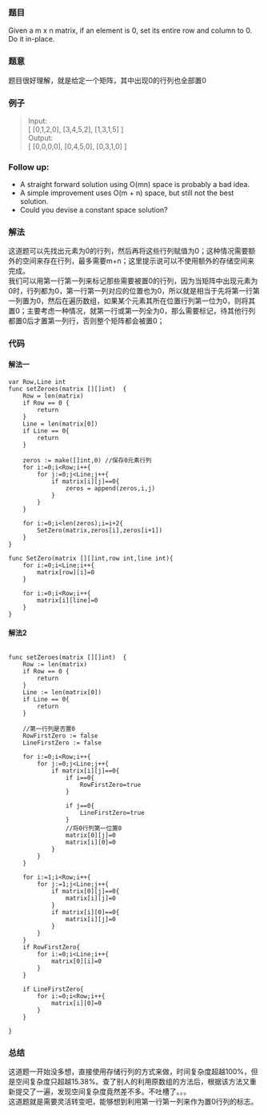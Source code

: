 ### 题目
Given a m x n matrix, if an element is 0, set its entire row and column to 0. Do it in-place.
### 题意
题目很好理解，就是给定一个矩阵，其中出现0的行列也全部置0

### 例子

> Input:   
> [
>   [0,1,2,0],
>   [3,4,5,2],
>   [1,3,1,5]
> ]  
> Output:   
> [
>   [0,0,0,0],
>   [0,4,5,0],
>   [0,3,1,0]
> ]

### Follow up:

- A straight forward solution using O(mn) space is probably a bad idea.
- A simple improvement uses O(m + n) space, but still not the best solution.
- Could you devise a constant space solution?

### 解法
这道题可以先找出元素为0的行列，然后再将这些行列赋值为0；这种情况需要额外的空间来存在行列，最多需要m+n；这里提示说可以不使用额外的存储空间来完成。  
我们可以用第一行第一列来标记那些需要被置0的行列，因为当矩阵中出现元素为0时，行列都为0，第一行第一列对应的位置也为0，所以就是相当于先将第一行第一列置为0，然后在遍历数组，如果某个元素其所在位置行列第一位为0，则将其置0；主要考虑一种情况，就第一行或第一列全为0，那么需要标记，待其他行列都置0后才置第一列行，否则整个矩阵都会被置0；

### 代码
#### 解法一

```
var Row,Line int
func setZeroes(matrix [][]int)  {
    Row = len(matrix)
    if Row == 0 {
        return
    }
    Line = len(matrix[0])
    if Line == 0{
        return
    }
    
    zeros := make([]int,0) //保存0元素行列
    for i:=0;i<Row;i++{
        for j:=0;j<Line;j++{
            if matrix[i][j]==0{
                zeros = append(zeros,i,j)
            }
        }
    }
    
    for i:=0;i<len(zeros);i=i+2{
        SetZero(matrix,zeros[i],zeros[i+1])
    }
}

func SetZero(matrix [][]int,row int,line int){
    for i:=0;i<Line;i++{
        matrix[row][i]=0
    }
    
    for i:=0;i<Row;i++{
        matrix[i][line]=0
    }
}
```

#### 解法2

```

func setZeroes(matrix [][]int)  {
    Row := len(matrix)
    if Row == 0 {
        return
    }
    Line := len(matrix[0])
    if Line == 0{
        return
    }
    
    //第一行列是否置0
    RowFirstZero := false
    LineFirstZero := false
    
    for i:=0;i<Row;i++{
        for j:=0;j<Line;j++{
            if matrix[i][j]==0{
                if i==0{
                    RowFirstZero=true
                }
                
                if j==0{
                    LineFirstZero=true
                }
                //将0行列第一位置0
                matrix[0][j]=0
                matrix[i][0]=0
            }
        }
    }
    
    for i:=1;i<Row;i++{
        for j:=1;j<Line;j++{
            if matrix[0][j]==0{
                matrix[i][j]=0
            }
            if matrix[i][0]==0{
                matrix[i][j]=0
            }
        }
    }
    if RowFirstZero{
        for i:=0;i<Line;i++{
            matrix[0][i]=0
        }
    }
    
    if LineFirstZero{
        for i:=0;i<Row;i++{
            matrix[i][0]=0
        }
    }
    
}
```

### 总结
这道题一开始没多想，直接使用存储行列的方式来做，时间复杂度超越100%，但是空间复杂度只超越15.38%。查了别人的利用原数组的方法后，根据该方法又重新提交了一遍，发现空间复杂度竟然差不多。不吐槽了。。。  
这道题就是需要灵活转变吧，能够想到利用第一行第一列来作为置0行列的标志。
